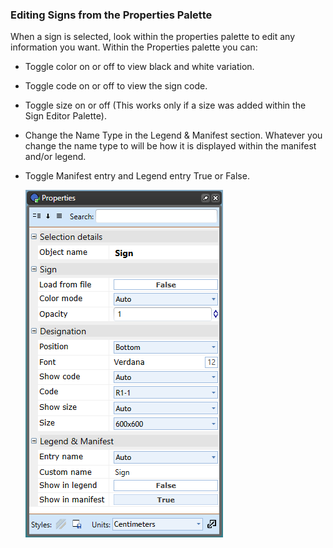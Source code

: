 ### Editing Signs from the Properties Palette

When a sign is selected, look within the properties palette to edit any information you want. Within the Properties palette you can:

 - Toggle color on or off to view black and white variation.
 - Toggle code on or off to view the sign code.
 - Toggle size on or off (This works only if a size was added within the Sign Editor Palette).
 - Change the Name Type in the Legend & Manifest section. Whatever you change the name type to will be how it is displayed within the manifest and/or legend. 
 - Toggle Manifest entry and Legend entry True or False.

    ![Changing_Sign_Properties](./assets/Changing_Sign_Properties.png)